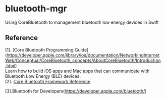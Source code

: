 # bluetooth-mgr
Using CoreBluetooth to management  bluetooth low energy devices in Swift



## Reference
[1]. [Core Bluetooth Programming Guide] (https://developer.apple.com/library/ios/documentation/NetworkingInternetWeb/Conceptual/CoreBluetooth_concepts/AboutCoreBluetooth/Introduction.html)  
      Learn how to build iOS apps and Mac apps that can communicate with Bluetooth Low Energy (BLE) devices.  
[2]. [Core Bluetooth Framework Reference](https://developer.apple.com/library/ios/documentation/CoreBluetooth/Reference/CoreBluetooth_Framework/index.html#//apple_ref/doc/uid/TP40011295)

[3].Bluetooth for Developers(https://developer.apple.com/bluetooth/)

